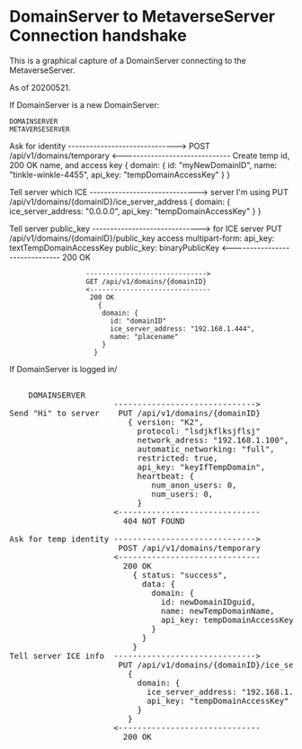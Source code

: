 # DomainServer to MetaverseServer Connection handshake

This is a graphical capture of a DomainServer connecting to the MetaverseServer.

As of 20200521.

If DomainServer is a new DomainServer:

    DOMAINSERVER                                                METAVERSESERVER

Ask for identity     ------------------------------>
                       POST /api/v1/domains/temporary
                      <------------------------------           Create temp id,
                        200 OK                                   name, and access key
                         {
                           domain: {
                             id: "myNewDomainID",
                             name: "tinkle-winkle-4455",
                             api_key: "tempDomainAccessKey"
                           }
                         }

Tell server which ICE ------------------------------>
   server I'm using    PUT /api/v1/domains/{domainID}/ice_server_address
                          {
                           domain: {
                             ice_server_address: "0.0.0.0",
                             api_key: "tempDomainAccessKey"
                           }
                         }

Tell server public_key ------------------------------>
   for ICE server      PUT /api/v1/domains/{domainID}/public_key
   access                 multipart-form:
                           api_key: textTempDomainAccessKey
                           public_key: binaryPublicKey
                       <------------------------------
                        200 OK

                       ------------------------------>
                       GET /api/v1/domains/{domainID}
                       <------------------------------
                        200 OK
                          {
                           domain: {
                             id: "domainID"
                             ice_server_address: "192.168.1.444",
                             name: "placename"
                           }
                         }


If DomainServer is logged in/

<pre>

    DOMAINSERVER                                                METAVERSESERVER
                      ------------------------------>
Send "Hi" to server    PUT /api/v1/domains/{domainID}           Check if domainID is known
                         { version: "K2",
                           protocol: "lsdjkflksjflsj"
                           network_adress: "192.168.1.100",
                           automatic_networking: "full",
                           restricted: true,
                           api_key: "keyIfTempDomain",
                           heartbeat: {
                              num_anon_users: 0,
                              num_users: 0,
                           }
                      <------------------------------           Not known
                        404 NOT FOUND

Ask for temp identity ------------------------------>
                       POST /api/v1/domains/temporary
                      <------------------------------           Create temp id,
                        200 OK                                   name, and access key
                          { status: "success",
                            data: {
                              domain: {
                                id: newDomainIDguid,
                                name: newTempDomainName,
                                api_key: tempDomainAccessKey
                              }
                            }
                          }
Tell server ICE info  ------------------------------>
                       PUT /api/v1/domains/{domainID}/ice_server_address
                         {
                           domain: {
                             ice_server_address: "192.168.1.444",
                             api_key: "tempDomainAccessKey"
                           }
                         }
                      <------------------------------           Create temp id,
                        200 OK                                   name, and access key



</pre>

[Vircadia]: https://vircadia.com/
[HighFidelity]: https://en.wikipedia.org/wiki/High_Fidelity_(company)
